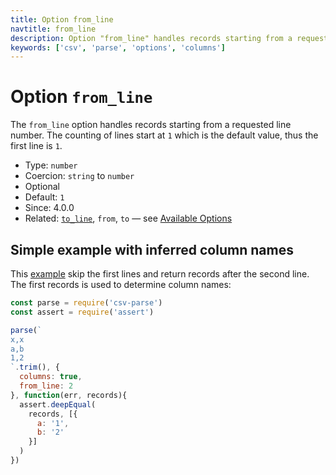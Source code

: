 ```yaml
---
title: Option from_line
navtitle: from_line
description: Option "from_line" handles records starting from a requested line number.
keywords: ['csv', 'parse', 'options', 'columns']
---
```


# Option `from_line`

The `from_line` option handles records starting from a requested line number. The counting of lines start at `1` which is the default value, thus the first line is `1`.

* Type: `number`
* Coercion: `string` to `number`
* Optional
* Default: `1`
* Since: 4.0.0
* Related: [`to_line`](/parse/options/to_line/), `from`, `to` &mdash; see [Available Options](/parse/options/#available-options)

## Simple example with inferred column names

This [example](https://github.com/adaltas/node-csv-parse/blob/master/samples/option.from_line.js) skip the first lines and return records after the second line. The first records is used to determine column names:

```js
const parse = require('csv-parse')
const assert = require('assert')

parse(`
x,x
a,b
1,2
`.trim(), {
  columns: true,
  from_line: 2
}, function(err, records){
  assert.deepEqual(
    records, [{
      a: '1',
      b: '2'
    }]
  )
})
```
